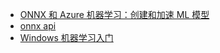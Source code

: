 - [ONNX 和 Azure 机器学习：创建和加速 ML 模型](https://docs.microsoft.com/zh-cn/azure/machine-learning/concept-onnx)
- [onnx api](https://onnxruntime.ai/docs/api/python/api_summary.html)
- [Windows 机器学习入门](https://docs.microsoft.com/zh-cn/windows/ai/windows-ml/get-started)

